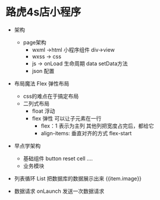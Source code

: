 # 路虎4s店小程序

- 架构

  - page架构
      - wxml ->html
        小程序组件 div->view
      - wxss -> css
      - js ->
        onLoad 生命周期
        data  setData方法
      - json 配置
- 布局魔法 Flex 弹性布局
    - css的难点在于搞定布局
    - 二列式布局
      - float 浮动
      - flex 弹性
          可以让子元素在一行
          - flex：1 表示为主列
          其他列把宽度占完后，都给它
        - align-items: 垂直对齐的方式
        flex-start

- 早点学架构
    - 基础组件
      button reset cell ....
    - 业务模块

- 列表循环 List
  把数据库的数据展示出来
  <block wx:for="" wx:key="唯一值" >
  {{item.image}}
  </block>

- 数据请求
    onLaunch 发送一次数据请求